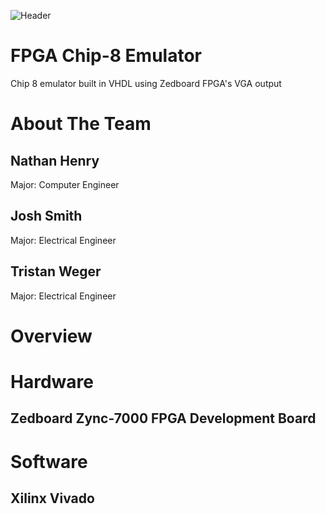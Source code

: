 ![Header](https://user-images.githubusercontent.com/87651777/221392305-486b690e-5ab1-40d6-ac23-1b9d156f5f37.png)

# FPGA Chip-8 Emulator
Chip 8 emulator built in VHDL using Zedboard FPGA's VGA output


# About The Team

## Nathan Henry
Major: Computer Engineer

## Josh Smith
Major: Electrical Engineer

## Tristan Weger
Major: Electrical Engineer

# Overview

# Hardware

## Zedboard Zync-7000 FPGA Development Board

# Software

## Xilinx Vivado
